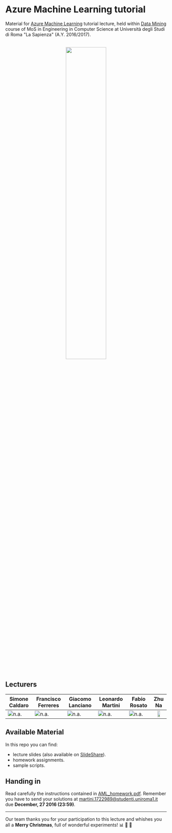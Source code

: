# Azure Machine Learning tutorial

Material for [Azure Machine Learning](https://azure.microsoft.com/it-it/services/machine-learning/) tutorial lecture, held within 
[Data Mining](http://aris.me/index.php/data-mining-2016) course of MoS in Engineering in Computer Science at Università degli Studi 
di Roma "La Sapienza" (A.Y. 2016/2017).  
<br><p align="center"><img src="https://azure.microsoft.com/svghandler/machine-learning/?width=600&height=315" width=50%/></p>

## Lecturers

|Simone Caldaro|Francisco Ferreres|Giacomo Lanciano|Leonardo Martini|Fabio Rosato|Zhu Na   |  
|--------------|------------------|----------------|----------------|------------|:-------:|  
|![n.a.][sim]  |![n.a.][fra]      |![n.a.][gia]    |![n.a.][leo]    |![n.a.][fab]|<img src=https://goo.gl/AE1BI8 width=50%>|


[sim]: https://media.licdn.com/mpr/mpr/shrinknp_400_400/p/7/005/085/27d/1d89907.jpg
[fra]: https://azure.microsoft.com/svghandler/machine-learning/?width=600&height=315
[gia]: https://media.licdn.com/mpr/mpr/shrinknp_400_400/AAEAAQAAAAAAAAcsAAAAJDgzY2U0M2YwLThlNjgtNGYzNi05OWFmLTYyOGM0YTUyMzRkOQ.jpg
[leo]: https://azure.microsoft.com/svghandler/machine-learning/?width=600&height=315
[fab]: https://azure.microsoft.com/svghandler/machine-learning/?width=600&height=315
[zhu]: https://goo.gl/AE1BI8

## Available Material

In this repo you can find:
- lecture slides (also available on [SlideShare](http://www.slideshare.net/GiacomoLanciano/azure-machine-learning-tutorial)).
- homework assignments.
- sample scripts.

## Handing in

Read carefully the instructions contained in [AML_homework.pdf](https://github.com/giacomolanciano/Azure-Machine-Learning-tutorial/blob/master/homework/AML_homework.pdf). 
Remember you have to send your solutions at martini.1722989@studenti.uniroma1.it due **December, 27 2016 (23:59)**.

---

Our team thanks you for your participation to this lecture and whishes you all a **Merry Christmas**, full of wonderful experiments! :bar_chart: :santa: :christmas_tree:
